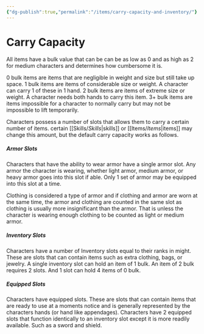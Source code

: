 ```yaml
---
{"dg-publish":true,"permalink":"/items/carry-capacity-and-inventory/"}
---
```


# Carry Capacity
All items have a bulk value that can be can be as low as 0 and as high as 2 for medium characters and determines how cumbersome it is.

0 bulk items are items that are negligible in weight and size but still take up space.
1 bulk items are items of considerable size or weight. A character can carry 1 of these in 1 hand.
2 bulk items are items of extreme size or weight. A character needs both hands to carry this item.
3+ bulk items are items impossible for a character to normally carry but may not be impossible to lift temporarily.

Characters possess a number of slots that allows them to carry a certain number of items. certain [[Skills/_Skills_\|skills]] or [[Items/_Items_\|items]] may change this amount, but the default carry capacity works as follows.
##### Armor Slots
Characters that have the ability to wear armor have a single armor slot. Any armor the character is wearing, whether light armor, medium armor, or heavy armor goes into this slot if able. Only 1 set of armor may be equipped into this slot at a time. 

Clothing is considered a type of armor and if clothing and armor are worn at the same time, the armor and clothing are counted in the same slot as clothing is usually more insignificant than the armor. That is unless the character is wearing enough clothing to be counted as light or medium armor.
##### Inventory Slots
Characters have a number of Inventory slots equal to their ranks in might. These are slots that can contain items such as extra clothing, bags, or jewelry. A single inventory slot can hold an item of 1 bulk. An item of 2 bulk requires 2 slots. And 1 slot can hold 4 items of 0 bulk.
##### Equipped Slots
Characters have equipped slots. These are slots that can contain items that are ready to use at a moments notice and is generally represented by the characters hands (or hand like appendages). Characters have 2 equipped slots that function identically to an inventory slot except it is more readily available. Such as a sword and shield.